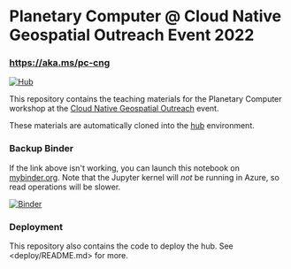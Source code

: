 # Planetary Computer @ Cloud Native Geospatial Outreach Event 2022

### https://aka.ms/pc-cng

[![Hub](https://img.shields.io/badge/Launch-Hub-blue)](https://pc-cng.westeurope.cloudapp.azure.com/)

This repository contains the teaching materials for the Planetary Computer workshop at the [Cloud Native Geospatial Outreach][cng] event.

These materials are automatically cloned into the [hub][hub] environment.

### Backup Binder

If the link above isn't working, you can launch this notebook on [mybinder.org](https://mybinder.org/).
Note that the Jupyter kernel will *not* be running in Azure, so read operations will be slower.

[![Binder](https://mybinder.org/badge_logo.svg)](https://mybinder.org/v2/gh/TomAugspurger/pc-cng-outreach-2022/HEAD?labpath=introduction.ipynb)

### Deployment

This repository also contains the code to deploy the hub. See <deploy/README.md> for more.

[cng]: ...
[hub]: ...

